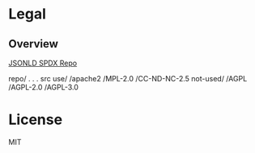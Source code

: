 # Legal 

## Overview 

[JSONLD SPDX Repo](https://github.com/spdx/license-list-data/tree/master/jsonld)

repo/
.
. . src
	use/
	   /apache2
	   /MPL-2.0
	   /CC-ND-NC-2.5
	not-used/
	   /AGPL
	   /AGPL-2.0
	   /AGPL-3.0

# License 
MIT
